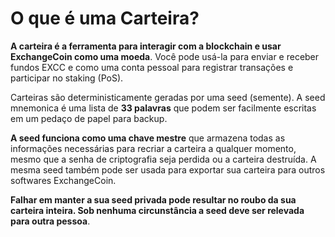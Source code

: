 # O que é uma Carteira?

**A carteira é a ferramenta para interagir com a blockchain e usar ExchangeCoin como uma moeda**. Você pode usá-la para enviar e receber fundos EXCC e como uma conta pessoal para registrar transações e participar no staking (PoS).

Carteiras são deterministicamente geradas por uma seed (semente). A seed mnemonica é uma lista de **33 palavras** que podem ser facilmente escritas em um pedaço de papel para backup.

**A seed funciona como uma chave mestre** que armazena todas as informações necessárias para recriar a carteira a qualquer momento, mesmo que a senha de criptografia seja perdida ou a carteira destruída. A mesma seed também pode ser usada para exportar sua carteira para outros softwares ExchangeCoin.

**Falhar em manter a sua seed privada pode resultar no roubo da sua carteira inteira. Sob nenhuma circunstância a seed deve ser relevada para outra pessoa**.
